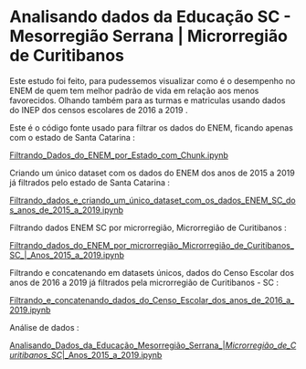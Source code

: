 # Analisando dados da Educação SC - Mesorregião Serrana | Microrregião de Curitibanos 

Este estudo foi feito, para pudessemos visualizar como é o desempenho no ENEM de quem tem melhor padrão de vida em relação aos menos favorecidos. Olhando também para as turmas e matriculas usando dados do INEP dos censos escolares de 2016 a 2019 . 

Este é o código fonte usado para filtrar os dados do ENEM, ficando apenas com o estado de Santa Catarina :

[Filtrando_Dados_do_ENEM_por_Estado_com_Chunk.ipynb](/Filtrando_Dados_do_ENEM_por_Estado_com_Chunk.ipynb)

Criando um único dataset com os dados do ENEM dos anos de 2015 a 2019 já filtrados pelo estado de Santa Catarina : 

[Filtrando_dados_e_criando_um_único_dataset_com_os_dados_ENEM_SC_dos_anos_de_2015_a_2019.ipynb](/Filtrando_dados_e_criando_um_único_dataset_com_os_dados_ENEM_SC_dos_anos_de_2015_a_2019.ipynb)

Filtrando dados ENEM SC por microrregião, Microrregião de Curitibanos : 

[Filtrando_dados_do_ENEM_por_microrregião_Microrregião_de_Curitibanos_SC_|_Anos_2015_a_2019.ipynb](/Filtrando_dados_do_ENEM_por_microrregião_Microrregião_de_Curitibanos_SC_|_Anos_2015_a_2019.ipynb)

Filtrando e concatenando em datasets únicos, dados do Censo Escolar dos anos de 2016 a 2019 já filtrados pela microrregião de Curitibanos - SC :

[Filtrando_e_concatenando_dados_do_Censo_Escolar_dos_anos_de_2016_a_2019.ipynb](/Filtrando_e_concatenando_dados_do_Censo_Escolar_dos_anos_de_2016_a_2019.ipynb)

Análise de dados : 

[Analisando_Dados_da_Educação_Mesorregião_Serrana_|_Microrregião_de_Curitibanos_SC_|_Anos_2015_a_2019.ipynb](/Analisando_Dados_da_Educação_Mesorregião_Serrana_|_Microrregião_de_Curitibanos_SC_|_Anos_2015_a_2019.ipynb)
